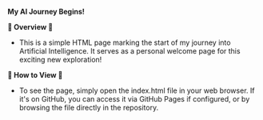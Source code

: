 **My AI Journey Begins!**

**👋 Overview 👋**

- This is a simple HTML page marking the start of my journey into Artificial Intelligence. It serves as a personal welcome page for this exciting new exploration!

**🚀 How to View 🚀**

- To see the page, simply open the index.html file in your web browser. If it's on GitHub, you can access it via GitHub Pages if configured, or by browsing the file directly in the repository.
